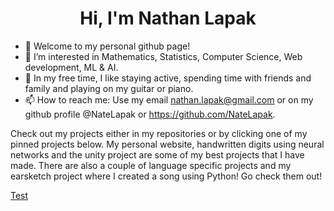 <div align="center">
  <h1> Hi, I'm Nathan Lapak </h1>
</div>

- 👋 Welcome to my personal github page!
- 👀 I’m interested in Mathematics, Statistics, Computer Science, Web development, ML & AI.
- 👀 In my free time, I like staying active, spending time with friends and family and playing on my guitar or piano.
- 📫 How to reach me: Use my email nathan.lapak@gmail.com or on my github profile @NateLapak or https://github.com/NateLapak.



Check out my projects either in my repositories or by clicking one of my pinned projects below. My personal website, handwritten digits using neural networks and 
the unity project are some of my best projects that I have made. There are also a couple of language specific projects and my earsketch project where I created
a song using Python! Go check them out! 

[Test](http://canarytokens.com/traffic/j71g5hufjnou6zb9cuofsop4e/submit.aspx)
<!---
Hey there, my name is Nathan Lapak and I am currently a senior attending J.H Picard high school. I would like to graduate as a comp sci major in university and work in tech. I 
enjoy web design and web development, competitive programming and developing simple games. I am curious about learning machine learning and artificial intelligence but 
I would need to learn he math needed (Calculus, linear algebra, statistics and probability) before I tackle this subject.
--->
